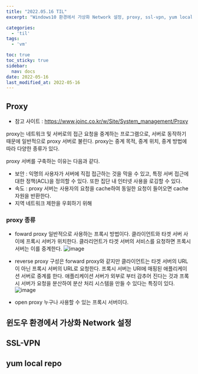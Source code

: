 ```yaml
---
title: "2022.05.16 TIL"
excerpt: "Windows10 환경에서 가상화 Network 설정, proxy, ssl-vpn, yum local repo설정"

categories:
  - 'til'
tags:
  - 'vm'

toc: true
toc_sticky: true
sidebar:
  nav: docs
date: 2022-05-16
last_modified_at: 2022-05-16
---
```


## Proxy 

* 참고 사이트 : https://www.joinc.co.kr/w/Site/System_management/Proxy

proxy는 네트워크 및 서버로의 접근 요청을 중계하는 프로그램으로, 서버로 동작하기 때문에 일반적으로 proxy 서버로 불린다. proxy는 중계 목적, 중계 위치, 중계 방법에 따라 다양한 종류가 있다.

proxy 서버를 구축하는 이유는 다음과 같다. 
* 보안 : 익명의 사용자가 서버에 직접 접근하는 것을 막을 수 있고, 특정 서버 접근에 대한 정책(ACL)을 정의할 수 있다. 또한 집단 내 인터넷 사용을 로깅할 수 있다.
* 속도 : proxy 서버는 사용자의 요청을 cache하여 동일한 요청이 들어오면 cache 자원을 반환한다.
* 지역 네트워크 제한을 우회하기 위해

### proxy 종류 

* foward proxy 
일반적으로 사용하는 프록시 방법이다. 클라이언트와 타겟 서버 사이에 프록시 서버가 위치한다. 클라리언트가 타겟 서버의 서비스를 요청하면 프록시 서버는 이를 중계한다.
![image](https://user-images.githubusercontent.com/5865308/169687860-2c3ab15b-d331-4b96-9fd9-5be051e2043e.png)

* reverse proxy 
구성은 forward proxy와 같지만 클라이언트는 타겟 서버의 URL이 아닌 프록시 서버의 URL로 요청한다. 프록시 서버는 URI에 매핑된 애플리케이션 서버로 중계를 한다. 애플리케이션 서버가 외부로 부터 감추어 진다는 것과 프록시 서버가 요청을 분산하여 분산 처리 시스템을 만들 수 있다는 특징이 있다. 
![image](https://user-images.githubusercontent.com/5865308/169687870-b6c7c4e3-d9f6-4e49-af2d-95bdc5ecb120.png)

* open proxy
누구나 사용할 수 있는 프록시 서버이다.

## 윈도우 환경에서 가상화 Network 설정 

## SSL-VPN 

## yum local repo